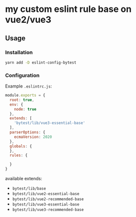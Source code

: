 # my custom eslint rule base on vue2/vue3

## Usage


### Installation
```sh
yarn add -D eslint-config-bytest
```

### Configuration

Example `.eslintrc.js`:

```js
module.exports = {
  root: true,
  env: {
    node: true
  },
  extends: [
    'bytest/lib/vue3-essential-base'
  ],
  parserOptions: {
    ecmaVersion: 2020
  },
  globals: {
  },
  rules: {

  }
}
```

available extends:
 - `bytest/lib/base`
 - `bytest/lib/vue2-essential-base`
 - `bytest/lib/vue2-recommended-base`
 - `bytest/lib/vue3-essential-base`
 - `bytest/lib/vue3-recommended-base`

